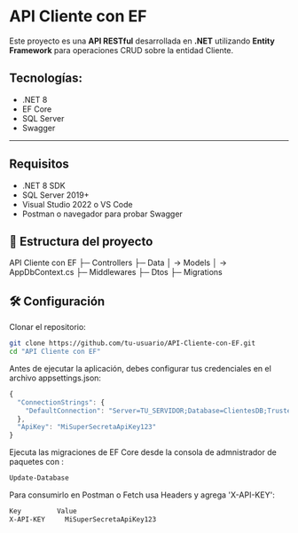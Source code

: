 # API Cliente con EF

Este proyecto es una **API RESTful** desarrollada en **.NET** utilizando **Entity Framework** para operaciones CRUD sobre la entidad Cliente.  

## Tecnologías: 
- .NET 8
- EF Core
- SQL Server
- Swagger
---

## Requisitos
- .NET 8 SDK
- SQL Server 2019+
- Visual Studio 2022 o VS Code
- Postman o navegador para probar Swagger


## 📁 Estructura del proyecto
API Cliente con EF
├─ Controllers
├─ Data
│ -> Models
│ -> AppDbContext.cs
├─ Middlewares
├─ Dtos
├─ Migrations

## 🛠️ Configuración

Clonar el repositorio:

```sh
git clone https://github.com/tu-usuario/API-Cliente-con-EF.git
cd "API Cliente con EF"
```
Antes de ejecutar la aplicación, debes configurar tus credenciales en el archivo appsettings.json:
```js
{
  "ConnectionStrings": {
    "DefaultConnection": "Server=TU_SERVIDOR;Database=ClientesDB;Trusted_Connection=True;TrustServerCertificate=True;"
  },
  "ApiKey": "MiSuperSecretaApiKey123"
}
 ```

Ejecuta las migraciones de EF Core desde la consola de admnistrador de paquetes con :
```sh
Update-Database
```

Para consumirlo en Postman o Fetch usa Headers y agrega 'X-API-KEY':
```sh
Key	        Value
X-API-KEY	  MiSuperSecretaApiKey123
```
